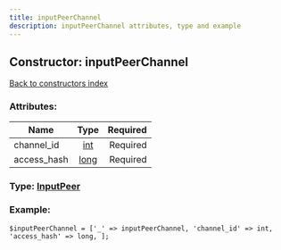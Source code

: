 ```yaml
---
title: inputPeerChannel
description: inputPeerChannel attributes, type and example
---
```

## Constructor: inputPeerChannel  
[Back to constructors index](index.md)



### Attributes:

| Name     |    Type       | Required |
|----------|:-------------:|---------:|
|channel\_id|[int](../types/int.md) | Required|
|access\_hash|[long](../types/long.md) | Required|



### Type: [InputPeer](../types/InputPeer.md)


### Example:

```
$inputPeerChannel = ['_' => inputPeerChannel, 'channel_id' => int, 'access_hash' => long, ];
```